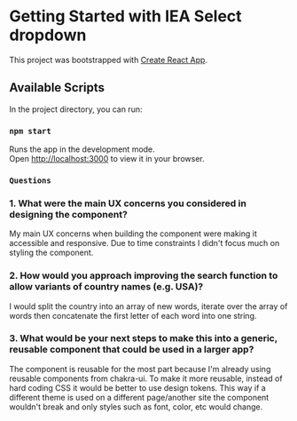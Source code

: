 # Getting Started with IEA Select dropdown

This project was bootstrapped with [Create React App](https://github.com/facebook/create-react-app).

## Available Scripts

In the project directory, you can run:

### `npm start`

Runs the app in the development mode.\
Open [http://localhost:3000](http://localhost:3000) to view it in your browser.

### `Questions`

### 1. What were the main UX concerns you considered in designing the component?

My main UX concerns when building the component were making it accessible and responsive. Due to time constraints I didn't focus much on styling the component.

### 2. How would you approach improving the search function to allow variants of country names (e.g. USA)?

I would split the country into an array of new words, iterate over the array of words then concatenate the first letter of each word into one string.

### 3. What would be your next steps to make this into a generic, reusable component that could be used in a larger app?

The component is reusable for the most part because I'm already using reusable components from chakra-ui. To make it more reusable, instead of hard coding CSS it would be better to use design tokens. This way if a different theme is used on a different page/another site the component wouldn't break and only styles such as font, color, etc would change.
